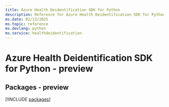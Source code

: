 ```yaml
---
title: Azure Health Deidentification SDK for Python
description: Reference for Azure Health Deidentification SDK for Python
ms.date: 02/13/2025
ms.topic: reference
ms.devlang: python
ms.service: healthdeidentification
---
```

# Azure Health Deidentification SDK for Python - preview
## Packages - preview
[!INCLUDE [packages](health-deidentification-index.md)]